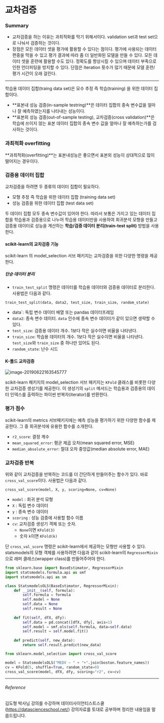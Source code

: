 <script> MathJax.Hub.Queue(["Typeset",MathJax.Hub]); </script>

# 교차검증

### Summary

- 교차검증을 하는 이유는 과최적화를 막기 위해서이다. validation set과 test set으로 나눠서 검증하는 것이다. 
- 장점은 모든 데이터 셋을 평가에 활용할 수 있다는 점이다. 평가에 사용되는 데이터 편중을 막을 수 있고 평가 결과에 따라 좀 더 일반화된 모델을 만들 수 있다. 모든 데이터 셋을 훈련에 활용할 수도 있다. 정확도를 향상시킬 수 있으며 데이터 부족으로 인한 언더피팅을 방지할 수 있다. 단점은 Iteration 횟수가 많기 때문에 모델 훈련/평가 시간이 오래 걸린다.
_______

학습용 데이터 집합(traing data set)은 모수 추정 즉 학습(training) 을 위한 데이터 집합이다.

- **표본내 성능 검증(in-sample testring)**은 데이터 집합의 종속 변수값을 얼마나 잘 예측하였는지를 나타내는 성능이다.
- **표본외 성능 검증(out-of-sample testing), 교차검증(cross validation)**은 학습에 쓰이지 않는 표본 데이터 집합의 종속 변수 값을 얼마나 잘 예측하는가를 검사하는 것이다.

### 과최적화 overfitting

**과최적화(overfitting)**는 표본내성능은 좋으면서 표본외 성능이 상대적으로 많이 떨어지는 경우이다.

### 검증용 데이터 집합

교차검증을 하려면 두 종류의 데이터 집합이 필요하다.
  - 모형 추정 즉 학습을 위한 데이터 집합 (training data set)
  - 성능 검증을 위한 데이터 집합 (test data set)

두 데이터 집합 모두 종속 변수값이 있어야 한다. 따라서 보통은 가지고 있는 데이터 집합을 학습용과 검증용으로 나누어 학습용 데이터만을 사용하여 회귀분석 모형을 만들고 검증용 데이터로 성능을 계산하는 **학습/검증 데이터 분리(train-test split)** 방법을 사용한다.

#### scikit-learn의 교차검증 기능

scikit-learn 의 model_selection 서브 패키지는 교차검증을 위한 다양한 명령을 제공한다.

##### 단순 데이터 분리

- `train_test_split` 명령은 데이터를 학습용 데이터와 검증용 데이터로 분리한다. 사용법은 다음과 같다.

```
train_test_split(data, data2, test_size, train_size, random_state)
```

- data`: 독립 변수 데이터 배열 또는 pandas 데이터프레임
- `data2`: 종속 변수 데이터. `data` 인수에 종속 변수 데이터가 같이 있으면 생략할 수 있다.
- `test_size`: 검증용 데이터 개수. 1보다 작은 실수이면 비율을 나타낸다.
- `train_size`: 학습용 데이터의 개수. 1보다 작은 실수이면 비율을 나타낸다. `test_size`와 `train_size` 중 하나만 있어도 된다.
- `random_state`: 난수 시드

#### K-폴드 교차검증

![image-20190622163545777](../../../resource/img/image-20190622163545777.png)

scikit-learn 패키지의 model_selection 서브 패키지는 `KFold` 클래스를 비롯한 다양한 교차검증 생성기를 제공한다. 이 생성기의 `split` 메서드는 학습용과 검증용의 데이터 인덱스를 출력하는 파이썬 반복자(iterator)를 반환한다.

### 평가 점수

scikit-learn의 metrics 서브패키지에는 예측 성능을 평가하기 위한 다양한 함수를 제공한다. 그 중 회귀분석에 유용한 함수를 소개한다.

- `r2_score`: 결정 계수
- `mean_squared_error`: 평균 제곱 오차(mean squared error, MSE)
- `median_absolute_error`: 절대 오차 중앙값(median absolute error, MAE)

### 교차검증 반복

위와 같이 교차검증을 반복하는 코드를 더 간단하게 만들어주는 함수가 있다. 바로 `cross_val_score`이다. 사용법은 다음과 같다.

```
cross_val_score(model, X, y, scoring=None, cv=None)
```

- `model` : 회귀 분석 모형
- `X` : 독립 변수 데이터
- `y` : 종속 변수 데이터
- `scoring` : 성능 검증에 사용할 함수 이름
- `cv`: 교차검증 생성기 객체 또는 숫자.
  - `None`이면 `KFold(3)`
  - 숫자 `k`이면 `KFold(k)`

단 `cross_val_score` 명령은 scikit-learn에서 제공하는 모형만 사용할 수 있다. statsmodels의 모형 객체를 사용하려면 다음과 같이 scikit-learn의 `RegressorMixin`으로 래퍼 클래스(wrapper class)를 만들어주어야 한다.

~~~python
from sklearn.base import BaseEstimator, RegressorMixin
import statsmodels.formula.api as smf
import statsmodels.api as sm

class StatsmodelsOLS(BaseEstimator, RegressorMixin):
    def __init__(self, formula):
        self.formula = formula
        self.model = None
        self.data = None
        self.result = None
        
    def fit(self, dfX, dfy):
        self.data = pd.concat([dfX, dfy], axis=1)
        self.model = smf.ols(self.formula, data=self.data)
        self.result = self.model.fit()
        
    def predict(self, new_data):
        return self.result.predict(new_data)
~~~

~~~python
from sklearn.model_selection import cross_val_score

model = StatsmodelsOLS("MEDV ~ " + "+".join(boston.feature_names))
cv = KFold(5, shuffle=True, random_state=0)
cross_val_score(model, dfX, dfy, scoring="r2", cv=cv)
~~~


________________________________
###### Reference
김도형 박사님 강의를 수강하며 데이터사이언티스트스쿨(https://datascienceschool.net/) 강의자료를 토대로 공부하며 정리한 내용임을 말씀드립니다. 
